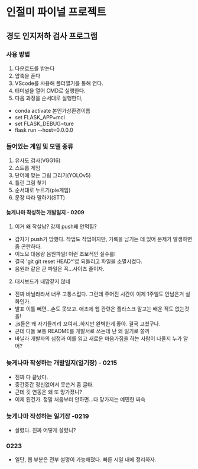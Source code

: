 # 인절미 파이널 프로젝트
## 경도 인지저하 검사 프로그램
### 사용 방법
1. 다운로드를 받는다
2. 압축을 푼다
3. VScode를 사용해 폴더열기를 통해 연다.
4. 터미널을 열어 CMD로 실행한다.
5. 다음 과정을 순서대로 실행한다,
 - conda activate 본인가상환경이름
 - set FLASK_APP=mci
 - set FLASK_DEBUG=ture
 - flask run --host=0.0.0.0
 
### 들어있는 게임 및 모델 종류
1. 유사도 검사(VGG16)
2. 스트룹 게임
3. 단어에 맞는 그림 그리기(YOLOv5)
4. 틀린 그림 찾기
5. 순서대로 누르기(pie게임)
6. 문장 따라 말하기(STT)


#### 늦게나마 작성하는 개발일지 - 0209
1. 이거 왜 작살남? 강제 push왜 안먹힘?<br>
- 갑자기 push가 망했다. 작업도 작업이지만, 기록을 남기는 데 있어 문제가 발생하면 좀 곤란하다.<br>
- 이노므 대용량 음원파일! 이런 초보적인 실수를!<br>
- 결국 'git git reset HEAD^'로 되돌리고 파일을 소멸시켰다.<br>
- 음원과 같은 큰 파일은 꼭...사이즈 줄이자.<br>
2. 대시보드가 내맘같지 않네<br>
- 진짜 바닐라라서 너무 고통스럽다. 그런데 주어진 시간이 이제 1주일도 안남은거 실화인가.<br>
- 발표 이틀 빼면...손도 못보고. 애초에 웹 관련은 플라스크 말고는 배운 적도 없는것을!<br>
- .js들은 왜 자기들끼리 꼬여서..하지만 완벽한게 좋아. 결국 고쳤구나.<br>
- 근데 다들 보통 README를 개발서로 쓰는데 난 왜 일기로 쓸까<br>
- 바닐라 개발자의 심정과 이를 읽고 새로운 마음가짐을 하는 사람이 나올지 누가 알어?<br>
### 늦게나마 작성하는 개발일지(일기장) - 0215
- 진짜 다 끝났다.
- 중간중간 정신없어서 못쓴거 좀 글타.
- 근데 깃 연동은 왜 또 망가졌니?
- 이제 된건가. 정말 처음부터 안하면...다 망가지는 예민한 짜슥
### 늦게나마 작성하는 일기장 -0219
- 살렸다. 진짜 어떻게 살렸니?
### 0223
- 일단, 웹 부분은 전부 설명이 가능해졌다. 빠른 시일 내에 정리하자.
